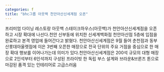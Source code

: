 ```yaml
---
categories: f
title: "bhc그룹 아웃백 천안아산신세계점 오픈"
---
```

프리미엄 다이닝 레스토랑 아웃백 스테이크하우스(아웃백)가 천안아산신세계점을 오픈하고 시장 확대에 나선다.천안 신부동에 위치한 신세계백화점 천안아산점 5층에 입점을 완료하고 본격 영업에 들어간다고 밝혔다. 천안아산신세계점은 9월 들어 춘천점과 동부산롯데아울렛점에 이은 3번째 오픈한 매장으로 전국 단위의 주요 거점을 중심으로 한 매장 확대 행보를 이어나가는데 의미가 있다.천안아산신세계점은 200석 규모의 대형 매장으로 2인석부터 6인석까지 구성된 프라이빗 한 독립 부스 설계와 브라운&브론즈 톤으로 마감된 품격 있는 인테리어로 고급스러움